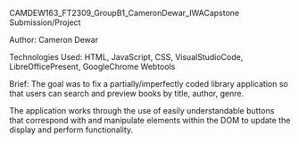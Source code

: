 CAMDEW163_FT2309_GroupB1_CameronDewar_IWACapstone Submission/Project

Author: Cameron Dewar

Technologies Used: HTML, JavaScript, CSS, VisualStudioCode, LibreOfficePresent, GoogleChrome Webtools

Brief: The goal was to fix a partially/imperfectly coded library application so that users can search and preview books by title, author, genre. 

The application works through the use of easily understandable buttons that correspond with and manipulate elements within the DOM to update the display and perform functionality.